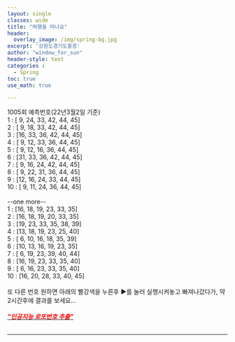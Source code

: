 ```yaml
--- 
layout: single
classes: wide
title: "여행을 떠나요"
header:
  overlay_image: /img/spring-bg.jpg
excerpt: '강원도경기도홍콩'
author: "window_for_sun"
header-style: text
categories :
  - Spring
toc: true
use_math: true

---  
```


1005회 예측번호(22년3월2일 기준) <br>
 1 : [ 9, 24, 33, 42, 44, 45] <br>
 2 : [ 9, 18, 33, 42, 44, 45] <br>
 3 : [16, 33, 36, 42, 44, 45] <br>
 4 : [ 9, 12, 33, 36, 44, 45] <br>
 5 : [ 9, 12, 16, 36, 44, 45] <br>
 6 : [31, 33, 36, 42, 44, 45] <br>
 7 : [ 9, 16, 24, 42, 44, 45] <br>
 8 : [ 9, 22, 31, 36, 44, 45] <br>
 9 : [12, 16, 24, 33, 44, 45] <br>
10 : [ 9, 11, 24, 36, 44, 45] <br>
<br>
--one more-- <br>
 1 : [16, 18, 19, 23, 33, 35] <br>
 2 : [16, 18, 19, 20, 33, 35] <br>
 3 : [19, 23, 33, 35, 38, 39] <br>
 4 : [13, 18, 19, 23, 25, 40] <br>
 5 : [ 6, 10, 16, 18, 35, 39] <br>
 6 : [10, 13, 16, 19, 23, 35] <br>
 7 : [ 6, 19, 23, 39, 40, 44] <br>
 8 : [16, 19, 23, 33, 35, 40] <br>
 9 : [ 6, 16, 23, 33, 35, 40] <br>
10 : [16, 20, 28, 33, 40, 45] <br>  <br>
또 다른 번호 원하면 아래의 빨강색을 누른후 ▶를 눌러 실행시켜놓고 빠져나갔다가, 약 2시간후에 결과를 보세요...<br> <br>
[<span style="color:red">***"인공지능 로또번호 추출"***</span>](https://colab.research.google.com/drive/1UShooYJlTse2cZNwSzU2du7PTSc9FyIG) <br> <br>

---
